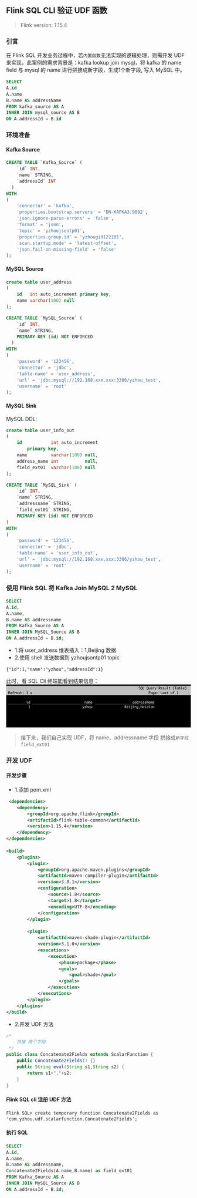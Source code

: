 ## Flink SQL CLI 验证 UDF 函数  

>Flink version: 1.15.4  

### 引言        
在 Flink SQL 开发业务过程中，若`内置函数`无法实现的逻辑处理，则需开发 UDF 来实现，此案例的需求背景是：kafka lookup join mysql，将 kafka 的 name field 与 mysql 的 name 进行拼接成新字段，生成1个新字段, 写入 MySQL 中。 

``` sql
SELECT 
A.id
A.name
B.name AS addressName   
FROM kafka_source AS A
INNER JOIN mysql_source AS B 
ON A.addressId = B.id 
```

### 环境准备    

#### Kafka Source   


```sql 
CREATE TABLE `Kafka_Source` (
    `id` INT,
    `name` STRING,
    `addressId` INT
  )
WITH
(
    'connector' = 'kafka',
    'properties.bootstrap.servers' = 'DN-KAFKA3:9092',
    'json.ignore-parse-errors' = 'false',
    'format' = 'json',
    'topic' = 'yzhoujsontp01',
    'properties.group.id' = 'yzhougid122101',
    'scan.startup.mode' = 'latest-offset',
    'json.fail-on-missing-field' = 'false'
);
```

#### MySQL Source 

```sql
create table user_address
(
    id   int auto_increment primary key,
    name varchar(100) null
);
```

```sql
CREATE TABLE `MySQL_Source` (
    `id` INT,
    `name` STRING,
    PRIMARY KEY (id) NOT ENFORCED
  )
WITH
(
    'password' = '123456',
    'connector' = 'jdbc',
    'table-name' = 'user_address',
    'url' = 'jdbc:mysql://192.168.xxx.xxx:3306/yzhou_test',
    'username' = 'root'
);
``` 


#### MySQL Sink 

MySQL DDL:  
```sql
create table user_info_out
(
    id           int auto_increment
        primary key,
    name         varchar(100) null,
    address_name int          null,
    field_ext01  varchar(100) null
);
```     

```sql
CREATE TABLE `MySQL_Sink` (
    `id` INT,
    `name` STRING,
    `addressname` STRING,
    `field_ext01` STRING,
    PRIMARY KEY (id) NOT ENFORCED
)
WITH
(
    'password' = '123456',
    'connector' = 'jdbc',
    'table-name' = 'user_info_out',
    'url' = 'jdbc:mysql://192.168.xxx.xxx:3306/yzhou_test',
    'username' = 'root'
);
```


### 使用 Flink SQL 将 Kafka Join MySQL 2 MySQL 
```sql
SELECT 
A.id,
A.name,
B.name AS addressname   
FROM Kafka_Source AS A
INNER JOIN MySQL_Source AS B 
ON A.addressId = B.id;
```

* 1.将 user_address 维表插入：1,Beijing 数据    
* 2.使用 shell 发送数据到 yzhoujsontp01 topic   
```
{"id":1,"name":"yzhou","addressId":1} 
```   

此时，看 SQL Cli 终端能看到结果信息：       
![flinksqludf01](images/flinksqludf01.png)   

>接下来，我们自己实现 UDF，将 name、addressname 字段 拼接成`新字段 field_ext01` 

### 开发 UDF 

#### 开发步骤   
* 1.添加 pom.xml    
```xml  
 <dependencies>
    <dependency>
        <groupId>org.apache.flink</groupId>
        <artifactId>flink-table-common</artifactId>
        <version>1.15.4</version>
    </dependency>
</dependencies>

<build>
    <plugins>
        <plugin>
            <groupId>org.apache.maven.plugins</groupId>
            <artifactId>maven-compiler-plugin</artifactId>
            <version>3.8.1</version>
            <configuration>
                <source>1.8</source>
                <target>1.8</target>
                <encoding>UTF-8</encoding>
            </configuration>
        </plugin>

        <plugin>
            <artifactId>maven-shade-plugin</artifactId>
            <version>3.1.0</version>
            <executions>
                <execution>
                    <phase>package</phase>
                    <goals>
                        <goal>shade</goal>
                    </goals>
                </execution>
            </executions>
        </plugin>
    </plugins>
</build>
``` 

* 2.开发 UDF 方法 
```java
/*
    拼接 两个字段
 */
public class Concatenate2Fields extends ScalarFunction {
    public Concatenate2Fields() {}
    public String eval(String s1,String s2) {
        return s1+","+s2;
    }
}
```

#### Flink SQL cli 注册 UDF 方法
```shell
Flink SQL> create temporary function Concatenate2Fields as 'com.yzhou.udf.scalarfunction.Concatenate2Fields';    
```

#### 执行 SQL 
```sql
SELECT 
A.id,
A.name,
B.name AS addressname,
Concatenate2Fields(A.name,B.name) as field_ext01
FROM Kafka_Source AS A
INNER JOIN MySQL_Source AS B 
ON A.addressId = B.id;
```




